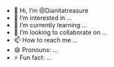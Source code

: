 - 👋 Hi, I’m @Dianitatreasure
- 👀 I’m interested in ...
- 🌱 I’m currently learning ...
- 💞️ I’m looking to collaborate on ...
- 📫 How to reach me ...
- 😄 Pronouns: ...
- ⚡ Fun fact: ...

<!---
Dianitatreasure/Dianitatreasure is a ✨ special ✨ repository because its `README.md` (this file) appears on your GitHub profile.
You can click the Preview link to take a look at your changes.
--->
